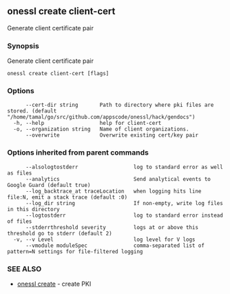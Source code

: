 ## onessl create client-cert

Generate client certificate pair

### Synopsis

Generate client certificate pair

```
onessl create client-cert [flags]
```

### Options

```
      --cert-dir string       Path to directory where pki files are stored. (default "/home/tamal/go/src/github.com/appscode/onessl/hack/gendocs")
  -h, --help                  help for client-cert
  -o, --organization string   Name of client organizations.
      --overwrite             Overwrite existing cert/key pair
```

### Options inherited from parent commands

```
      --alsologtostderr                  log to standard error as well as files
      --analytics                        Send analytical events to Google Guard (default true)
      --log_backtrace_at traceLocation   when logging hits line file:N, emit a stack trace (default :0)
      --log_dir string                   If non-empty, write log files in this directory
      --logtostderr                      log to standard error instead of files
      --stderrthreshold severity         logs at or above this threshold go to stderr (default 2)
  -v, --v Level                          log level for V logs
      --vmodule moduleSpec               comma-separated list of pattern=N settings for file-filtered logging
```

### SEE ALSO

* [onessl create](onessl_create.md)	 - create PKI

